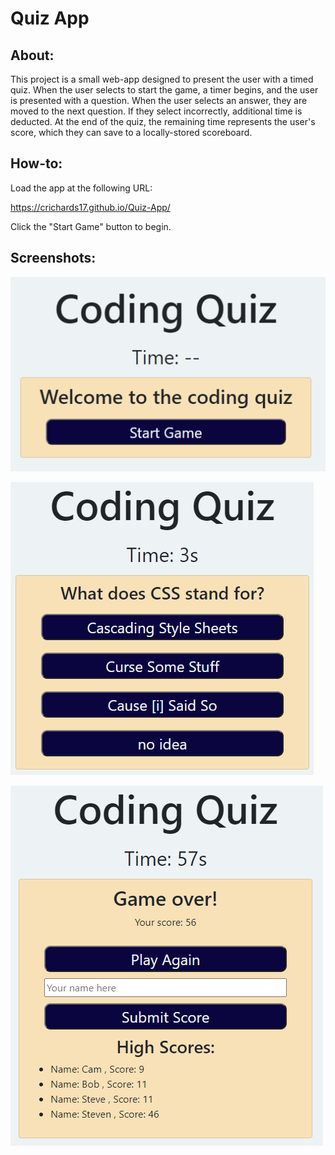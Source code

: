 # Quiz App

## About:

This project is a small web-app designed to present the user with a timed quiz. When the user selects to start the game, a timer begins, and the user is presented with a question. When the user selects an answer, they are moved to the next question. If they select incorrectly, additional time is deducted. At the end of the quiz, the remaining time represents the user's score, which they can save to a locally-stored scoreboard.

## How-to:

Load the app at the following URL:

https://crichards17.github.io/Quiz-App/

Click the "Start Game" button to begin.

## Screenshots:

![A user is presented with the Start Screen upon loading the quiz](Assets/images/Start-Screen.PNG)

![After selecting to start the game, the user is presented with a series of questions, each with multiple choice answers](Assets/images/Example-Question.PNG)

![Upon finishing the quiz, the user can save their score to the Scoreboard](Assets/images/Game-Over.PNG)
